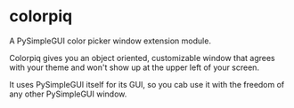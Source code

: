 # colorpiq
A PySimpleGUI color picker window extension module.

Colorpiq gives you an object oriented, customizable window that agrees with your theme and won't show up at the upper left of your screen.

It uses PySimpleGUI itself for its GUI, so you cab use it with the freedom of any other PySimpleGUI window.
